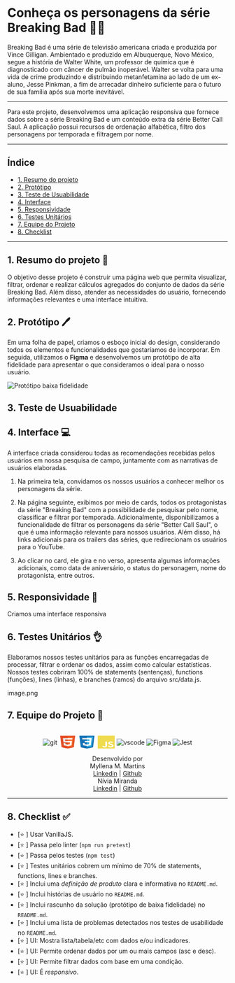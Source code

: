 # Conheça os personagens da série Breaking Bad :cook:

Breaking Bad é uma série de televisão americana criada e produzida por Vince Gilligan. Ambientado e produzido em Albuquerque, Novo México, segue a história de Walter White, um professor de química que é diagnosticado com câncer de pulmão inoperável. Walter se volta para uma vida de crime produzindo e distribuindo metanfetamina ao lado de um ex-aluno, Jesse Pinkman, a fim de arrecadar dinheiro suficiente para o futuro de sua família após sua morte inevitável.

---

Para este projeto, desenvolvemos uma aplicação responsiva que fornece dados sobre a série Breaking Bad e um conteúdo extra da série Better Call Saul.  A aplicação possui recursos de ordenação alfabética, filtro dos personagens por temporada e filtragem por nome.

***

## Índice

* [1. Resumo do projeto](#1-Resumo_do_projeto) 
* [2. Protótipo](#2-Protótipo)
* [3. Teste de Usuabilidade](#3-Teste_de_Usuabilidade)
* [4. Interface](#Interface)
* [5. Responsividade](#5-Responsividade)
* [6. Testes Unitários](#6-Testes_Unitários)
* [7. Equipe do Projeto](#7-Equipe_do_Projeto)
* [8. Checklist](#8-Checklist)


***

## 1. Resumo do projeto :notebook:

O objetivo desse projeto é construir uma página web que permita visualizar, filtrar, ordenar e realizar cálculos agregados do conjunto de dados da série Breaking Bad. Além disso, atender as necessidades do usuário, fornecendo informações relevantes e uma interface intuitiva.


## 2. Protótipo :pen:

Em uma folha de papel, criamos o esboço inicial do design, considerando todos os elementos e funcionalidades que gostaríamos de incorporar. Em seguida, utilizamos o **Figma** e desenvolvemos um protótipo de alta fidelidade para apresentar o que consideramos o ideal para o nosso usuário.

![Protótipo baixa fidelidade](../Desktop/imagem%20prototipo.jpg)

## 3. Teste de Usuabilidade


## 4. Interface :computer:

A interface criada considerou todas as recomendações recebidas pelos usuários em nossa pesquisa de campo, juntamente com as narrativas de usuários elaboradas.

1. Na primeira tela, convidamos os nossos usuários a conhecer melhor os personagens da série. 

2. Na página seguinte, exibimos por meio de cards, todos os protagonistas da série "Breaking Bad" com a possibilidade de pesquisar pelo nome, classificar e filtrar por temporada. Adicionalmente, disponibilizamos a funcionalidade de filtrar os personagens da série "Better Call Saul", o que é uma informação relevante para nossos usuários. Além disso, há links adicionais para os trailers das séries, que redirecionam os usuários para o YouTube.

3. Ao clicar no card, ele gira e no verso, apresenta algumas informações adicionais, como data de aniversário, o status do personagem, nome do protagonista, entre outros. 

## 5. Responsividade :iphone:

Criamos uma interface responsiva 

## 6. Testes Unitários :ok_hand:

Elaboramos nossos testes unitários para as funções encarregadas de processar, filtrar e ordenar os dados, assim como calcular estatísticas. 
Nossos testes cobriram 100% de statements (sentenças), functions (funções), lines (linhas), e branches (ramos) do arquivo src/data.js.

image.png

## 7. Equipe do Projeto :busts_in_silhouette:

<div align="center">
  

  <br>
  <img align="center" alt="git" height="30" width="40" src="https://cdn.jsdelivr.net/gh/devicons/devicon/icons/git/git-original.svg" />
  <img align="center" alt="Rafa-HTML" height="30" width="40" src="https://raw.githubusercontent.com/devicons/devicon/master/icons/html5/html5-original.svg">
  <img align="center" alt="Rafa-CSS" height="30" width="40" src="https://raw.githubusercontent.com/devicons/devicon/master/icons/css3/css3-original.svg">
  <img align="center" alt="Rafa-Js" height="30" width="40" src="https://raw.githubusercontent.com/devicons/devicon/master/icons/javascript/javascript-plain.svg">
  <img align="center" alt="vscode" height="30" width="40" src="https://cdn.jsdelivr.net/gh/devicons/devicon/icons/vscode/vscode-original.svg" />
  <img align="center" alt="Figma" height="30" width="40" src="https://cdn.jsdelivr.net/gh/devicons/devicon/icons/figma/figma-original.svg" />
  <img align="center" alt="Jest" height="30" width="40" src="https://www.svgrepo.com/show/353930/jest.svg" />
  <br>

  Desenvolvido por 
  <br>
   Myllena M. Martins <br>
  [Linkedin](https://www.linkedin.com/in/myllenamirandamartins/) | [Github](https://github.com/myllenammartins)
  <br>
  Nívia Miranda <br> 
  [Linkedin](https://www.linkedin.com/in/niviacristina/) | [Github](https://github.com/Nivicris)
  </div>



***

## 8. Checklist :white_check_mark:

* [:star: ] Usar VanillaJS.
* [:star: ] Passa pelo linter (`npm run pretest`)
* [:star: ] Passa pelos testes (`npm test`)
* [:star: ] Testes unitários cobrem um mínimo de 70% de statements, functions, lines e
  branches.
* [:star: ] Inclui uma _definição de produto_ clara e informativa no `README.md`.
* [:star: ] Inclui histórias de usuário no `README.md`.
* [:star: ] Inclui rascunho da solução (protótipo de baixa fidelidade) no `README.md`.
* [:star: ] Inclui uma lista de problemas detectados nos testes de usabilidade no
  `README.md`.
* [:star: ] UI: Mostra lista/tabela/etc com dados e/ou indicadores.
* [:star: ] UI: Permite ordenar dados por um ou mais campos (asc e desc).
* [:star: ] UI: Permite filtrar dados com base em uma condição.
* [:star: ] UI: É _responsivo_.
